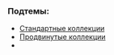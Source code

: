 ### Подтемы:
- [Стандартные коллекции](Dart/Подтемы/Стандартные%20коллекции.md)
- [Продвинутые коллекции](Dart/Подтемы/Продвинутые%20коллекции.md)
- 